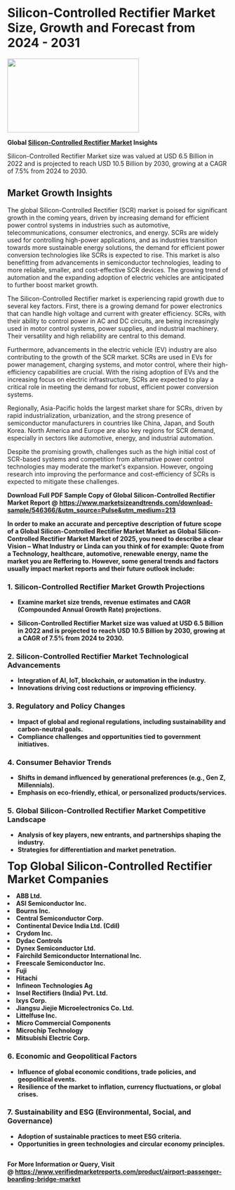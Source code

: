<H1>Silicon-Controlled Rectifier Market Size, Growth and Forecast from 2024 - 2031</H1><img class="aligncenter size-medium wp-image-584254" src="https://thirdeyenews.in/wp-content/uploads/2024/09/Global-Market-Research-300x168.jpeg" alt="" width="300" height="168" /><p><strong>Global&nbsp;<a href="https://www.marketsizeandtrends.com/download-sample/546366/&amp;utm_source=Pulse&amp;utm_medium=213">Silicon-Controlled Rectifier Market</a> Insights</strong></p><p>Silicon-Controlled Rectifier Market size was valued at USD 6.5 Billion in 2022 and is projected to reach USD 10.5 Billion by 2030, growing at a CAGR of 7.5% from 2024 to 2030.</p><p><h2>Market Growth Insights</h2> <p>The global Silicon-Controlled Rectifier (SCR) market is poised for significant growth in the coming years, driven by increasing demand for efficient power control systems in industries such as automotive, telecommunications, consumer electronics, and energy. SCRs are widely used for controlling high-power applications, and as industries transition towards more sustainable energy solutions, the demand for efficient power conversion technologies like SCRs is expected to rise. This market is also benefitting from advancements in semiconductor technologies, leading to more reliable, smaller, and cost-effective SCR devices. The growing trend of automation and the expanding adoption of electric vehicles are anticipated to further boost market growth.</p> <p><strong></strong></p> <p>The Silicon-Controlled Rectifier market is experiencing rapid growth due to several key factors. First, there is a growing demand for power electronics that can handle high voltage and current with greater efficiency. SCRs, with their ability to control power in AC and DC circuits, are being increasingly used in motor control systems, power supplies, and industrial machinery. Their versatility and high reliability are central to this demand.</p> <p>Furthermore, advancements in the electric vehicle (EV) industry are also contributing to the growth of the SCR market. SCRs are used in EVs for power management, charging systems, and motor control, where their high-efficiency capabilities are crucial. With the rising adoption of EVs and the increasing focus on electric infrastructure, SCRs are expected to play a critical role in meeting the demand for robust, efficient power conversion systems.</p> <p>Regionally, Asia-Pacific holds the largest market share for SCRs, driven by rapid industrialization, urbanization, and the strong presence of semiconductor manufacturers in countries like China, Japan, and South Korea. North America and Europe are also key regions for SCR demand, especially in sectors like automotive, energy, and industrial automation.</p> <p>Despite the promising growth, challenges such as the high initial cost of SCR-based systems and competition from alternative power control technologies may moderate the market's expansion. However, ongoing research into improving the performance and cost-efficiency of SCRs is expected to mitigate these challenges.</p> <p><strong></p><p><span class=""><strong>Download Full PDF Sample Copy of Global Silicon-Controlled Rectifier Market Report</strong> @ <a href="https://www.marketsizeandtrends.com/download-sample/546366/&amp;utm_source=Pulse&amp;utm_medium=213" target="_blank">https://www.marketsizeandtrends.com/download-sample/546366/&amp;utm_source=Pulse&amp;utm_medium=213</a></span></p><p>In order to make an accurate and perceptive description of future scope of a Global&nbsp;Silicon-Controlled Rectifier Market Market as Global&nbsp;Silicon-Controlled Rectifier Market Market of 2025, you need to describe a clear Vision &ndash; What Industry or Linda can you think of for example: Quote from a Technology, healthcare, automotive, renewable energy, name the market you are Reffering to. However, some general trends and factors usually impact market reports and their future outlook include:</p><h3>1.&nbsp;<strong>Silicon-Controlled Rectifier Market Growth Projections</strong></h3><ul><li>Examine market size trends, revenue estimates and CAGR (Compounded Annual Growth Rate) projections.</li><li><p>Silicon-Controlled Rectifier Market size was valued at USD 6.5 Billion in 2022 and is projected to reach USD 10.5 Billion by 2030, growing at a CAGR of 7.5% from 2024 to 2030.</p></li></ul><h3>2.&nbsp;<strong>Silicon-Controlled Rectifier Market Technological Advancements</strong></h3><ul><li>Integration of AI, IoT, blockchain, or automation in the industry.</li><li>Innovations driving cost reductions or improving efficiency.</li></ul><h3>3.&nbsp;<strong>Regulatory and Policy Changes</strong></h3><ul><li>Impact of global and regional regulations, including sustainability and carbon-neutral goals.</li><li>Compliance challenges and opportunities tied to government initiatives.</li></ul><h3>4.&nbsp;<strong>Consumer Behavior Trends</strong></h3><ul><li>Shifts in demand influenced by generational preferences (e.g., Gen Z, Millennials).</li><li>Emphasis on eco-friendly, ethical, or personalized products/services.</li></ul><h3>5.&nbsp;<strong>Global Silicon-Controlled Rectifier Market Competitive Landscape</strong></h3><ul><li>Analysis of key players, new entrants, and partnerships shaping the industry.</li><li>Strategies for differentiation and market penetration.</li></ul><p data-pm-slice="1 1 []"><span style="color: inherit; font-family: inherit; font-size: 25px;">Top Global Silicon-Controlled Rectifier Market Companies</span></p><div class="" data-test-id=""><p><li>ABB Ltd.</li><li> ASI Semiconductor Inc.</li><li> Bourns Inc.</li><li> Central Semiconductor Corp.</li><li> Continental Device India Ltd. (Cdil)</li><li> Crydom Inc.</li><li> Dydac Controls</li><li> Dynex Semiconductor Ltd.</li><li> Fairchild Semiconductor International Inc.</li><li> Freescale Semiconductor Inc.</li><li> Fuji</li><li> Hitachi</li><li> Infineon Technologies Ag</li><li> Insel Rectifiers (India) Pvt. Ltd.</li><li> Ixys Corp.</li><li> Jiangsu Jiejie Microelectronics Co. Ltd.</li><li> Littelfuse Inc.</li><li> Micro Commercial Components</li><li> Microchip Technology</li><li> Mitsubishi Electric Corp.</li></p></div><h3>6.&nbsp;<strong>Economic and Geopolitical Factors</strong></h3><ul><li>Influence of global economic conditions, trade policies, and geopolitical events.</li><li>Resilience of the market to inflation, currency fluctuations, or global crises.</li></ul><h3>7.&nbsp;<strong>Sustainability and ESG (Environmental, Social, and Governance)</strong></h3><ul><li>Adoption of sustainable practices to meet ESG criteria.</li><li>Opportunities in green technologies and circular economy principles.</li></ul><h2><strong style="font-size: 14px;">For More Information or Query, Visit @&nbsp;</strong><a style="background-color: #ffffff; font-size: 14px;" href="https://www.marketsizeandtrends.com/report/silicon-controlled-rectifier-market/" target="_blank">https://www.verifiedmarketreports.com/product/airport-passenger-boarding-bridge-market</a></h2>
